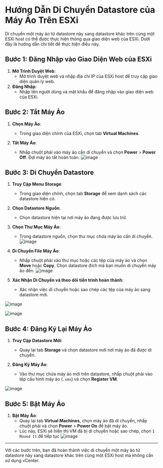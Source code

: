 # Hướng Dẫn Di Chuyển Datastore của Máy Ảo Trên ESXi

Di chuyển một máy ảo từ datastore này sang datastore khác trên cùng một ESXi host có thể được thực hiện thông qua giao diện web của ESXi. Dưới đây là hướng dẫn chi tiết để thực hiện điều này.

## Bước 1: Đăng Nhập vào Giao Diện Web của ESXi
1. **Mở Trình Duyệt Web**:
   - Mở trình duyệt web và nhập địa chỉ IP của ESXi host để truy cập giao diện quản lý web.
2. **Đăng Nhập**:
   - Nhập tên người dùng và mật khẩu để đăng nhập vào giao diện web của ESXi.

## Bước 2: Tắt Máy Ảo
1. **Chọn Máy Ảo**:
   - Trong giao diện chính của ESXi, chọn tab **Virtual Machines**.

2. **Tắt Máy Ảo**:
   - Nhấp chuột phải vào máy ảo cần di chuyển và chọn **Power** > **Power Off**. Đợi máy ảo tắt hoàn toàn.
![image](https://github.com/user-attachments/assets/fd8e6dc1-0006-40f5-bca8-e84b6902a7ae)

## Bước 3: Di Chuyển Datastore
1. **Truy Cập Menu Storage**:
   - Trong giao diện chính, chọn tab **Storage** để xem danh sách các datastore hiện có.

2. **Chọn Datastore Nguồn**:
   - Chọn datastore hiện tại nơi máy ảo đang được lưu trữ.

3. **Chọn Thư Mục Máy Ảo**:
   - Trong datastore nguồn, chọn thư mục chứa máy ảo cần di chuyển.
![image](https://github.com/user-attachments/assets/e76ad0bd-8257-4fc7-8fd3-761e5007f377)

4. **Di Chuyển File Máy Ảo**:
   - Nhấp chuột phải vào thư mục hoặc các tệp của máy ảo và chọn **Move** hoặc **Copy**. Chọn datastore đích mà bạn muốn di chuyển máy ảo đến.
![image](https://github.com/user-attachments/assets/52f9e151-40ec-46b8-88c7-20b46814fb38)


5. **Xác Nhận Di Chuyển và theo dõi tiến trình hoàn thành**:
   - Xác nhận việc di chuyển hoặc sao chép các tệp của máy ảo sang datastore mới.

![image](https://github.com/user-attachments/assets/2e99335b-3028-443f-8678-416b6590d7b4)

![image](https://github.com/user-attachments/assets/3d074544-5694-4c21-b4cd-3aaf47202e6b)

## Bước 4: Đăng Ký Lại Máy Ảo

1. **Truy Cập Datastore Mới**:
   - Quay lại tab **Storage** và chọn datastore mới nơi máy ảo đã được di chuyển.

2. **Đăng Ký Máy Ảo**:
   - Vào thư mục chứa máy ảo mới trên datastore, nhấp chuột phải vào tệp cấu hình máy ảo (`.vmx`) và chọn **Register VM**.

![image](https://github.com/user-attachments/assets/f9436f18-3109-41ea-aac3-41a3c5d8f269)


## Bước 5: Bật Máy Ảo

1. **Bật Máy Ảo**:
   - Quay lại tab **Virtual Machines**, chọn máy ảo đã di chuyển, nhấp chuột phải và chọn **Power** > **Power On** để bật máy ảo.
   - Lúc này, ESXi sẽ hiển thị VM đã bị di chuyển hoặc sao chép, chọn `I Moved It` để tiếp tục
![image](https://github.com/user-attachments/assets/8b3d4cef-c275-4263-a5b9-e21cff660b34)

---

Với các bước trên, bạn đã hoàn thành việc di chuyển một máy ảo từ datastore này sang datastore khác trên cùng một ESXi host mà không cần sử dụng vCenter.
